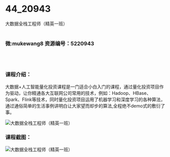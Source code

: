 # 44_20943
大数据全栈工程师（精英一班）
<br/></br>
<h3>微:mukewang8 资源编号：5220943</h3>
<br/></br>
<h3>课程介绍：</h3>
<p>大数据+人工智能量化投资课程是一门适合小白入门的课程，通过量化投资项目作为驱动，让你精通各大互联网公司常用的技术，例如：Hadoop、HBase、Spark、Flink等技术，同时量化投资项目运用了机器学习和深度学习的各种算法，通过通俗简单的生活事例讲明白让大家望而却步的算法,全程绝不demo式的敷衍了事。</p>
<p><img src="https://www.ko996.com/wp-content/uploads/img/2021/08/1-78-300x186.png" alt="大数据全栈工程师（精英一班）"></p>
<div class="info-desc">
<h3>课程截图：</h3>
<p><img src="https://www.ko996.com/wp-content/uploads/img/2021/08/2-77.png" alt="大数据全栈工程师（精英一班）"></p>


			
</div>
